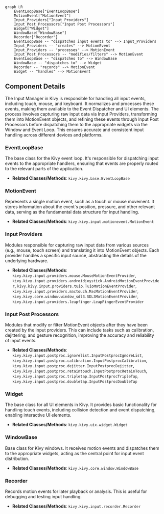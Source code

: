 ```mermaid
graph LR
    EventLoopBase["EventLoopBase"]
    MotionEvent["MotionEvent"]
    Input_Providers["Input Providers"]
    Input_Post_Processors["Input Post Processors"]
    Widget["Widget"]
    WindowBase["WindowBase"]
    Recorder["Recorder"]
    EventLoopBase -- "dispatches input events to" --> Input_Providers
    Input_Providers -- "creates" --> MotionEvent
    Input_Providers -- "processes" --> MotionEvent
    Input_Post_Processors -- "modifies/filters" --> MotionEvent
    EventLoopBase -- "dispatches to" --> WindowBase
    WindowBase -- "dispatches to" --> Widget
    Recorder -- "records" --> MotionEvent
    Widget -- "handles" --> MotionEvent
```

## Component Details

The Input Manager in Kivy is responsible for handling all input events, including touch, mouse, and keyboard. It normalizes and processes these events, making them available to the Event Dispatcher and UI elements. The process involves capturing raw input data via Input Providers, transforming them into MotionEvent objects, and refining these events through Input Post Processors before dispatching them to the appropriate widgets via the Window and Event Loop. This ensures accurate and consistent input handling across different devices and platforms.

### EventLoopBase
The base class for the Kivy event loop. It's responsible for dispatching input events to the appropriate handlers, ensuring that events are properly routed to the relevant parts of the application.
- **Related Classes/Methods**: `kivy.kivy.base.EventLoopBase`

### MotionEvent
Represents a single motion event, such as a touch or mouse movement. It stores information about the event's position, pressure, and other relevant data, serving as the fundamental data structure for input handling.
- **Related Classes/Methods**: `kivy.kivy.input.motionevent.MotionEvent`

### Input Providers
Modules responsible for capturing raw input data from various sources (e.g., mouse, touch screen) and translating it into MotionEvent objects. Each provider handles a specific input source, abstracting the details of the underlying hardware.
- **Related Classes/Methods**: `kivy.kivy.input.providers.mouse.MouseMotionEventProvider`, `kivy.kivy.input.providers.androidjoystick.AndroidMotionEventProvider`, `kivy.kivy.input.providers.tuio.TuioMotionEventProvider`, `kivy.kivy.input.providers.mactouch.MacMotionEventProvider`, `kivy.kivy.core.window.window_sdl3.SDL3MotionEventProvider`, `kivy.kivy.input.providers.leapfinger.LeapFingerEventProvider`

### Input Post Processors
Modules that modify or filter MotionEvent objects after they have been created by the input providers. This can include tasks such as calibration, dejittering, and gesture recognition, improving the accuracy and reliability of input events.
- **Related Classes/Methods**: `kivy.kivy.input.postproc.ignorelist.InputPostprocIgnoreList`, `kivy.kivy.input.postproc.calibration.InputPostprocCalibration`, `kivy.kivy.input.postproc.dejitter.InputPostprocDejitter`, `kivy.kivy.input.postproc.retaintouch.InputPostprocRetainTouch`, `kivy.kivy.input.postproc.tripletap.InputPostprocTripleTap`, `kivy.kivy.input.postproc.doubletap.InputPostprocDoubleTap`

### Widget
The base class for all UI elements in Kivy. It provides basic functionality for handling touch events, including collision detection and event dispatching, enabling interactive UI elements.
- **Related Classes/Methods**: `kivy.kivy.uix.widget.Widget`

### WindowBase
Base class for Kivy windows. It receives motion events and dispatches them to the appropriate widgets, acting as the central point for input event distribution.
- **Related Classes/Methods**: `kivy.kivy.core.window.WindowBase`

### Recorder
Records motion events for later playback or analysis. This is useful for debugging and testing input handling.
- **Related Classes/Methods**: `kivy.kivy.input.recorder.Recorder`
